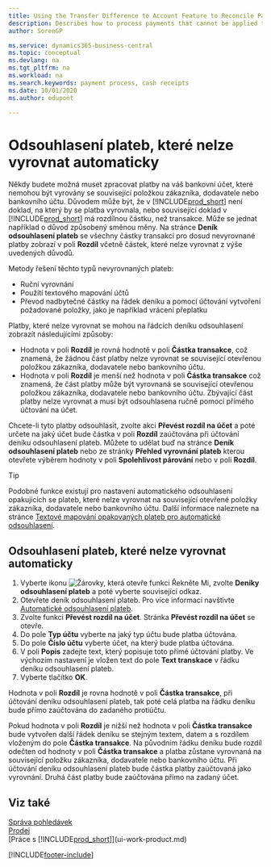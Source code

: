 ```yaml
---
title: Using the Transfer Difference to Account Feature to Reconcile Payments
description: Describes how to process payments that cannot be applied to a document, for example, when an exchange rate causes amounts to differ.
author: SorenGP

ms.service: dynamics365-business-central
ms.topic: conceptual
ms.devlang: na
ms.tgt_pltfrm: na
ms.workload: na
ms.search.keywords: payment process, cash receipts
ms.date: 10/01/2020
ms.author: edupont

---
```

# Odsouhlasení plateb, které nelze vyrovnat automaticky
Někdy budete možná muset zpracovat platby na váš bankovní účet, které nemohou být vyrovány se související položkou zákazníka, dodavatele nebo bankovního účtu. Důvodem může být, že v [!INCLUDE[prod_short](includes/prod_short.md)] není doklad, na který by se platba vyrovnala, nebo související doklad v  [!INCLUDE[prod_short](includes/prod_short.md)] má rozdílnou částku, než transakce. Může se jednat například o důvod způsobený směnou měny. Na stránce **Deník odsouhlasení plateb** se všechny částky transakcí pro dosud nevyrovnané platby zobrazí v poli **Rozdíl** včetně částek, které nelze vyrovnat z výše uvedených důvodů.

Metody řešení těchto typů nevyrovnaných plateb:
* Ruční vyrovnání
* Použítí textového mapování účtů
* Převod nadbytečné částky na řádek deníku a pomocí účtování vytvoření požadované položky, jako je například vrácení přeplatku

Platby, které nelze vyrovnat se mohou na řádcích deníku odsouhlasení zobrazít následujícími způsoby:

* Hodnota v poli **Rozdíl** je rovná hodnotě v poli **Částka transakce**, což znamená, že žádnou část platby nelze vyrovnat se související otevřenou položkou zákazníka, dodavatele nebo bankovního účtu.
* Hodnota v poli **Rozdíl** je menší než hodnota v poli **Částka transakce** což znamená, že část platby může být vyrovnaná se související otevřenou položkou zákazníka, dodavatele nebo bankovního účtu. Zbývající část platby nelze vyrovnat a musí být odsouhlasena ručně pomocí přímého účtování na účet.

Chcete-li tyto platby odsouhlasit, zvolte akci **Převést rozdíl na účet** a poté určete na jaký účet bude částka v poli **Rozdíl** zaúčtována při účtování deníku odsouhlasení plateb. Můžete to udělat buď na stránce **Deník odsouhlasení plateb** nebo ze stránky **Přehled vyrovnání plateb** kterou otevřete výběrem hodnoty v poli **Spolehlivost párování** nebo v poli **Rozdíl**.

> [!TIP]  
> Podobné funkce existují pro nastavení automatického odsouhlasení opakujících se plateb, které nelze vyrovnat na související otevřené položky zákazníka, dodavatele nebo bankovního účtu. Další informace naleznete na stránce [Textové mapování opakovaných plateb pro automatické odsouhlasení](receivables-how-map-text-recurring-payments-accounts-auto-reconcilliation.md).

## Odsouhlasení plateb, které nelze vyrovnat automaticky
1. Vyberte ikonu ![Žárovky, která otevře funkci Řekněte Mi](media/ui-search/search_small.png "Řekněte mi, co chcete dělat"), zvolte **Deníky odsouhlasení plateb** a poté vyberte související odkaz.
2. Otevřete deník odsouhlasení plateb. Pro více informací navštivte [Automatické odsouhlasení plateb](receivables-how-reconcile-payments-auto-application.md).
3. Zvolte funkci **Převést rozdíl na účet**. Stránka **Převést rozdíl na účet** se otevře.
4. Do pole **Typ účtu** vyberte na jaký typ účtu bude platba účtována.
5. Do pole **Číslo účtu** vyberte účet, na který bude platba účtována.
6. V poli **Popis** zadejte text, který popisuje toto přímé účtování platby. Ve výchozím nastavení je vložen text do pole **Text transkace** v řádku deníku odsouhlasení plateb.
7. Vyberte tlačítko **OK**.

Hodnota v poli **Rozdíl** je rovna hodnotě v poli **Částka transakce**, při účtování deníku odsouhlasení plateb, tak poté celá platba na řádku deníku bude přímo zaúčtována do zadaného protiúčtu.

Pokud hodnota v poli **Rozdíl** je nižší než hodnota v poli **Částka transakce** bude vytvořen další řádek deníku se stejným textem, datem a s rozdílem vloženým do pole **Částka transakce**. Na původním řádku deníku bude rozdíl odečten od hodnoty v poli **Částka transakce** a platba zůstane vyrovnaná na související položku zákazníka, dodavatele nebo bankovního účtu. Při účtování deníku odsouhlasení plateb bude částka platby zaúčtovaná jako vyrovnání. Druhá část platby bude zaúčtována přímo na zadaný účet.

## Viz také
[Správa pohledávek](receivables-manage-receivables.md)  
[Prodej](sales-manage-sales.md)  
[Práce s [!INCLUDE[prod_short](includes/prod_short.md)]](ui-work-product.md)


[!INCLUDE[footer-include](includes/footer-banner.md)]